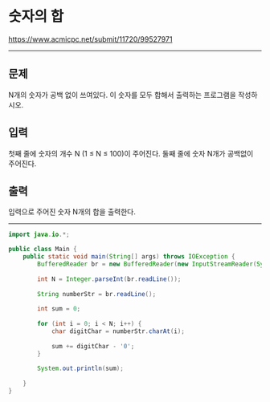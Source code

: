 # 숫자의 합
https://www.acmicpc.net/submit/11720/99527971

---

## 문제
N개의 숫자가 공백 없이 쓰여있다. 이 숫자를 모두 합해서 출력하는 프로그램을 작성하시오.

## 입력
첫째 줄에 숫자의 개수 N (1 ≤ N ≤ 100)이 주어진다. 둘째 줄에 숫자 N개가 공백없이 주어진다.

## 출력
입력으로 주어진 숫자 N개의 합을 출력한다.

---

```java
import java.io.*;

public class Main {
    public static void main(String[] args) throws IOException {
        BufferedReader br = new BufferedReader(new InputStreamReader(System.in));
        
        int N = Integer.parseInt(br.readLine());
        
        String numberStr = br.readLine();
        
        int sum = 0;
        
        for (int i = 0; i < N; i++) {
            char digitChar = numberStr.charAt(i);
            
            sum += digitChar - '0';
        }
        
        System.out.println(sum);
        
    }
}
```